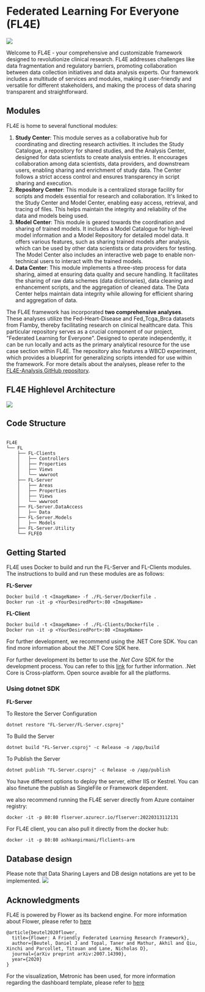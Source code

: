 
<h1>Federated Learning For Everyone (FL4E) </h1>

<img src="/FLFEO/FL4E.png" >

Welcome to FL4E - your comprehensive and customizable framework designed to revolutionize clinical research. FL4E addresses challenges like data fragmentation and regulatory barriers, promoting collaboration between data collection initiatives and data analysis experts. Our framework includes a multitude of services and modules, making it user-friendly and versatile for different stakeholders, and making the process of data sharing transparent and straightforward.

## Modules

FL4E is home to several functional modules:


1. **Study Center**: This module serves as a collaborative hub for coordinating and directing research activities. It includes the Study Catalogue, a repository for shared studies, and the Analysis Center, designed for data scientists to create analysis entries. It encourages collaboration among data scientists, data providers, and downstream users, enabling sharing and enrichment of study data. The Center follows a strict access control and ensures transparency in script sharing and execution.
2. **Repository Center**: This module is a centralized storage facility for scripts and models essential for research and collaboration. It's linked to the Study Center and Model Center, enabling easy access, retrieval, and tracing of files. This helps maintain the integrity and reliability of the data and models being used. 
3. **Model Center**: This module is geared towards the coordination and sharing of trained models. It includes a Model Catalogue for high-level model information and a Model Repository for detailed model data. It offers various features, such as sharing trained models after analysis, which can be used by other data scientists or data providers for testing. The Model Center also includes an interactive web page to enable non-technical users to interact with the trained models.
4. **Data Center**: This module implements a three-step process for data sharing, aimed at ensuring data quality and secure handling. It facilitates the sharing of raw data schemes (data dictionaries), data cleaning and enhancement scripts, and the aggregation of cleaned data. The Data Center helps maintain data integrity while allowing for efficient sharing and aggregation of data.


The FL4E framework has incorporated **two comprehensive analyses**. These analyses utilize the Fed-Heart-Disease and Fed_Tcga_Brca datasets from Flamby, thereby facilitating research on clinical healthcare data. This particular repository serves as a crucial component of our project, "Federated Learning for Everyone". Designed to operate independently, it can be run locally and acts as the primary analytical resource for the use case section within FL4E. The repository also features a WBCD experiment, which provides a blueprint for generalizing scripts intended for use within the framework.
For more details about the analyses, please refer to the [FL4E-Analysis GitHub repository](https://github.com/ashkan-pirmani/FL4E-Analysis).



## FL4E Highlevel Architecture
<img src="/FLFEO/FL4E-architecture-2.png" >



## Code Structure

```

FL4E
└── FL
    ├── FL-Clients
    │   ├── Controllers
    │   ├── Properties
    │   ├── Views
    │   └── wwwroot
    ├── FL-Server
    │   ├── Areas
    │   ├── Properties
    │   ├── Views
    │   └── wwwroot
    ├── FL-Server.DataAccess
    │   ├── Data
    ├── FL-Server.Models
    │   ├── Models
    ├── FL-Server.Utility
    └── FLFEO

```


## Getting Started

FL4E uses Docker to build and run the FL-Server and FL-Clients modules. The instructions to build and run these modules are as follows:

**FL-Server**

```
Docker build -t <ImageName> -f ./FL-Server/Dockerfile .
Docker run -it -p <YourDesiredPort>:80 <ImageName>
```


**FL-Client**

```
Docker build -t <ImageName> -f ./FL-Clients/Dockerfile .
Docker run -it -p <YourDesiredPort>:80 <ImageName>
```
For further development, we recommend using the .NET Core SDK. You can find more information about the .NET Core SDK here.

For further development its better to use the *.Net Core* SDK for the development process. You can refer to this [link](https://dotnet.microsoft.com/en-us/download) for further information.
 .Net Core is Cross-platform. Open source avaible for all the platforms.
 
 
 <h3>Using dotnet SDK</h3>
  
 **FL-Server**

 
  To Restore the Server Configuration 
  ```
  dotnet restore "FL-Server/FL-Server.csproj"
  ```
  To Build the Server
  ```
  dotnet build "FL-Server.csproj" -c Release -o /app/build
  ```
  To Publish the Server
  ```
  dotnet publish "FL-Server.csproj" -c Release -o /app/publish
  ```
  
  You have different options to deploy the server, either IIS or Kestrel. You can also finetune the publish as SingleFile or Framework dependent.
 
 
we also recommend running the FL4E server directly from Azure container registry:
     

    docker -it -p 80:80 flserver.azurecr.io/flserver:20220313112131


For FL4E client, you can also pull it directly from the docker hub:


    docker -it -p 80:80 ashkanpirmani/flclients-arm


## Database design
Please note that Data Sharing Layers and DB design notations are yet to be implemented.
<img src="/FLFEO/DB.png" >


## Acknowledgments

FL4E is powered by Flower as its backend engine. For more information about Flower, please refer to [here](https://flower.dev)

```
@article{beutel2020flower,
  title={Flower: A Friendly Federated Learning Research Framework},
  author={Beutel, Daniel J and Topal, Taner and Mathur, Akhil and Qiu, Xinchi and Parcollet, Titouan and Lane, Nicholas D},
  journal={arXiv preprint arXiv:2007.14390},
  year={2020}
}
```
For the visualization, Metronic has been used, for more information regarding the dashboard template, please refer to [here](https://themeforest.net/item/metronic-responsive-admin-dashboard-template)

